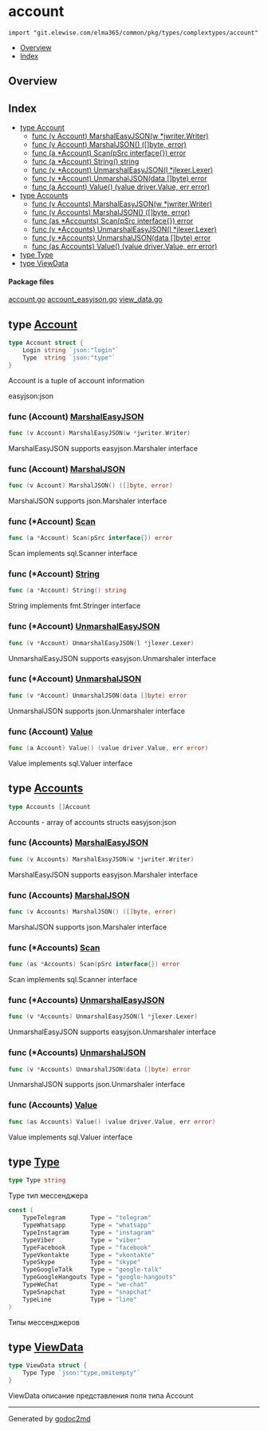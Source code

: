 # account
`import "git.elewise.com/elma365/common/pkg/types/complextypes/account"`

* [Overview](#pkg-overview)
* [Index](#pkg-index)

## <a name="pkg-overview">Overview</a>



## <a name="pkg-index">Index</a>
* [type Account](#Account)
  * [func (v Account) MarshalEasyJSON(w *jwriter.Writer)](#Account.MarshalEasyJSON)
  * [func (v Account) MarshalJSON() ([]byte, error)](#Account.MarshalJSON)
  * [func (a *Account) Scan(pSrc interface{}) error](#Account.Scan)
  * [func (a *Account) String() string](#Account.String)
  * [func (v *Account) UnmarshalEasyJSON(l *jlexer.Lexer)](#Account.UnmarshalEasyJSON)
  * [func (v *Account) UnmarshalJSON(data []byte) error](#Account.UnmarshalJSON)
  * [func (a Account) Value() (value driver.Value, err error)](#Account.Value)
* [type Accounts](#Accounts)
  * [func (v Accounts) MarshalEasyJSON(w *jwriter.Writer)](#Accounts.MarshalEasyJSON)
  * [func (v Accounts) MarshalJSON() ([]byte, error)](#Accounts.MarshalJSON)
  * [func (as *Accounts) Scan(pSrc interface{}) error](#Accounts.Scan)
  * [func (v *Accounts) UnmarshalEasyJSON(l *jlexer.Lexer)](#Accounts.UnmarshalEasyJSON)
  * [func (v *Accounts) UnmarshalJSON(data []byte) error](#Accounts.UnmarshalJSON)
  * [func (as Accounts) Value() (value driver.Value, err error)](#Accounts.Value)
* [type Type](#Type)
* [type ViewData](#ViewData)


#### <a name="pkg-files">Package files</a>
[account.go](https://git.elewise.com/elma365/common/-/tree/develop/pkg/types/complextypes/account/account.go) [account_easyjson.go](https://git.elewise.com/elma365/common/-/tree/develop/pkg/types/complextypes/account/account_easyjson.go) [view_data.go](https://git.elewise.com/elma365/common/-/tree/develop/pkg/types/complextypes/account/view_data.go)






## <a name="Account">type</a> [Account](https://git.elewise.com/elma365/common/-/tree/develop/pkg/types/complextypes/account/account.go?s=200:280#L14)
``` go
type Account struct {
    Login string `json:"login"`
    Type  string `json:"type"`
}

```
Account is a tuple of account information

easyjson:json










### <a name="Account.MarshalEasyJSON">func</a> (Account) [MarshalEasyJSON](https://git.elewise.com/elma365/common/-/tree/develop/pkg/types/complextypes/account/account_easyjson.go?s=3459:3510#L144)
``` go
func (v Account) MarshalEasyJSON(w *jwriter.Writer)
```
MarshalEasyJSON supports easyjson.Marshaler interface




### <a name="Account.MarshalJSON">func</a> (Account) [MarshalJSON](https://git.elewise.com/elma365/common/-/tree/develop/pkg/types/complextypes/account/account_easyjson.go?s=3203:3249#L137)
``` go
func (v Account) MarshalJSON() ([]byte, error)
```
MarshalJSON supports json.Marshaler interface




### <a name="Account.Scan">func</a> (\*Account) [Scan](https://git.elewise.com/elma365/common/-/tree/develop/pkg/types/complextypes/account/account.go?s=323:369#L20)
``` go
func (a *Account) Scan(pSrc interface{}) error
```
Scan implements sql.Scanner interface




### <a name="Account.String">func</a> (\*Account) [String](https://git.elewise.com/elma365/common/-/tree/develop/pkg/types/complextypes/account/account.go?s=821:854#L46)
``` go
func (a *Account) String() string
```
String implements fmt.Stringer interface




### <a name="Account.UnmarshalEasyJSON">func</a> (\*Account) [UnmarshalEasyJSON](https://git.elewise.com/elma365/common/-/tree/develop/pkg/types/complextypes/account/account_easyjson.go?s=3904:3956#L156)
``` go
func (v *Account) UnmarshalEasyJSON(l *jlexer.Lexer)
```
UnmarshalEasyJSON supports easyjson.Unmarshaler interface




### <a name="Account.UnmarshalJSON">func</a> (\*Account) [UnmarshalJSON](https://git.elewise.com/elma365/common/-/tree/develop/pkg/types/complextypes/account/account_easyjson.go?s=3653:3703#L149)
``` go
func (v *Account) UnmarshalJSON(data []byte) error
```
UnmarshalJSON supports json.Unmarshaler interface




### <a name="Account.Value">func</a> (Account) [Value](https://git.elewise.com/elma365/common/-/tree/develop/pkg/types/complextypes/account/account.go?s=691:747#L41)
``` go
func (a Account) Value() (value driver.Value, err error)
```
Value implements sql.Valuer interface




## <a name="Accounts">type</a> [Accounts](https://git.elewise.com/elma365/common/-/tree/develop/pkg/types/complextypes/account/account.go?s=933:956#L52)
``` go
type Accounts []Account
```
Accounts - array of accounts structs
easyjson:json










### <a name="Accounts.MarshalEasyJSON">func</a> (Accounts) [MarshalEasyJSON](https://git.elewise.com/elma365/common/-/tree/develop/pkg/types/complextypes/account/account_easyjson.go?s=1579:1631#L71)
``` go
func (v Accounts) MarshalEasyJSON(w *jwriter.Writer)
```
MarshalEasyJSON supports easyjson.Marshaler interface




### <a name="Accounts.MarshalJSON">func</a> (Accounts) [MarshalJSON](https://git.elewise.com/elma365/common/-/tree/develop/pkg/types/complextypes/account/account_easyjson.go?s=1323:1370#L64)
``` go
func (v Accounts) MarshalJSON() ([]byte, error)
```
MarshalJSON supports json.Marshaler interface




### <a name="Accounts.Scan">func</a> (\*Accounts) [Scan](https://git.elewise.com/elma365/common/-/tree/develop/pkg/types/complextypes/account/account.go?s=999:1047#L55)
``` go
func (as *Accounts) Scan(pSrc interface{}) error
```
Scan implements sql.Scanner interface




### <a name="Accounts.UnmarshalEasyJSON">func</a> (\*Accounts) [UnmarshalEasyJSON](https://git.elewise.com/elma365/common/-/tree/develop/pkg/types/complextypes/account/account_easyjson.go?s=2024:2077#L83)
``` go
func (v *Accounts) UnmarshalEasyJSON(l *jlexer.Lexer)
```
UnmarshalEasyJSON supports easyjson.Unmarshaler interface




### <a name="Accounts.UnmarshalJSON">func</a> (\*Accounts) [UnmarshalJSON](https://git.elewise.com/elma365/common/-/tree/develop/pkg/types/complextypes/account/account_easyjson.go?s=1773:1824#L76)
``` go
func (v *Accounts) UnmarshalJSON(data []byte) error
```
UnmarshalJSON supports json.Unmarshaler interface




### <a name="Accounts.Value">func</a> (Accounts) [Value](https://git.elewise.com/elma365/common/-/tree/develop/pkg/types/complextypes/account/account.go?s=1373:1431#L76)
``` go
func (as Accounts) Value() (value driver.Value, err error)
```
Value implements sql.Valuer interface




## <a name="Type">type</a> [Type](https://git.elewise.com/elma365/common/-/tree/develop/pkg/types/complextypes/account/view_data.go?s=55:71#L4)
``` go
type Type string
```
Type тип мессенджера


``` go
const (
    TypeTelegram       Type = "telegram"
    TypeWhatsapp       Type = "whatsapp"
    TypeInstagram      Type = "instagram"
    TypeViber          Type = "viber"
    TypeFacebook       Type = "facebook"
    TypeVkontakte      Type = "vkontakte"
    TypeSkype          Type = "skype"
    TypeGoogleTalk     Type = "google-talk"
    TypeGoogleHangouts Type = "google-hangouts"
    TypeWeChat         Type = "we-chat"
    TypeSnapchat       Type = "snapchat"
    TypeLine           Type = "line"
)
```
Типы мессенджеров










## <a name="ViewData">type</a> [ViewData](https://git.elewise.com/elma365/common/-/tree/develop/pkg/types/complextypes/account/view_data.go?s=660:719#L23)
``` go
type ViewData struct {
    Type Type `json:"type,omitempty"`
}

```
ViewData описание представления поля типа Account













- - -
Generated by [godoc2md](https://github.com/Exa-Networks/godoc2md)
